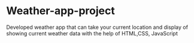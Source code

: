 # Weather-app-project
 Developed weather app that can take your current location and display of showing current weather data with the help of HTML,CSS, JavaScript                                                          
